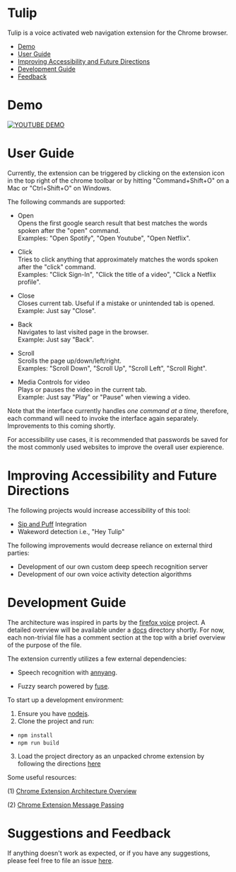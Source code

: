 # Tulip

Tulip is a voice activated web navigation extension for the Chrome browser.

- <a href="#Demo">Demo</a>
- <a href="#UserGuide">User Guide</a>
- <a href="#Future">Improving Accessibility and Future Directions</a>
- <a href="#Developing">Development Guide</a>
- <a href="#Feedback">Feedback</a>

<a name="Demo"></a>
# Demo

[![YOUTUBE DEMO](https://img.youtube.com/vi/Il0RF0RZK28/0.jpg)](https://www.youtube.com/watch?v=Il0RF0RZK28)

<a name="UserGuide"></a>
# User Guide

Currently, the extension can be triggered by clicking on the extension icon in the top right of the chrome toolbar or by hitting "Command+Shift+O" on a Mac or "Ctrl+Shift+O" on Windows.

The following commands are supported:

- Open  
Opens the first google search result that best matches the words spoken after the "open" command.  
Examples: "Open Spotify", "Open Youtube", "Open Netflix".

- Click  
Tries to click anything that approximately matches the words spoken after the "click" command.  
Examples: "Click Sign-In", "Click the title of a video", "Click a Netflix profile".

- Close  
Closes current tab. Useful if a mistake or unintended tab is opened.  
Example: Just say "Close".

- Back  
Navigates to last visited page in the browser.  
Example: Just say "Back".

- Scroll  
Scrolls the page up/down/left/right.  
Examples: "Scroll Down", "Scroll Up", "Scroll Left", "Scroll Right".

- Media Controls for video  
Plays or pauses the video in the current tab.  
Example: Just say "Play" or "Pause" when viewing a video.

Note that the interface currently handles *one command at a time*, therefore, each command will need to invoke the interface again separately. Improvements to this coming shortly.

For accessibility use cases, it is recommended that passwords be saved for the most commonly used websites to improve the overall user expierence.

<a name="Future"></a>
# Improving Accessibility and Future Directions 

The following projects would increase accessibility of this tool:

- [Sip and Puff](https://en.wikipedia.org/wiki/Sip-and-puff) Integration
- Wakeword detection i.e., "Hey Tulip"

The following improvements would decrease reliance on external third parties:

- Development of our own custom deep speech recognition server
- Development of our own voice activity detection algorithms

<a name="Developing"></a>
# Development Guide

The architecture was inspired in parts by the [firefox voice](https://github.com/mozilla/firefox-voice) project.
A detailed overview will be available under a [docs]() directory shortly. For now, each non-trivial file has a comment section at the top with a brief overview of the purpose of the file.

The extension currently utilizes a few external dependencies:

- Speech recognition with [annyang](https://github.com/TalAter/annyang).

- Fuzzy search powered by [fuse](https://fusejs.io/).

To start up a development environment:

1. Ensure you have [nodejs](https://nodejs.org/en/download/). 
2. Clone the project and run:

* ``` npm install ``` 
* ``` npm run build ```

3. Load the project directory as an unpacked chrome extension by following the directions [here](https://developer.chrome.com/extensions/getstarted#manifest)

Some useful resources:

(1) [Chrome Extension Architecture Overview](https://developer.chrome.com/extensions/overview#arch)

(2) [Chrome Extension Message Passing](https://developer.chrome.com/extensions/messaging)

<a name="Feedback"></a>
# Suggestions and Feedback

If anything doesn't work as expected, or if you have any suggestions, please feel free to file an issue [here](https://github.com/leekevinyg/tulip-web/issues/new).
